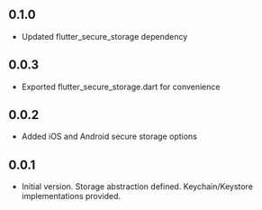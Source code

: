 ## 0.1.0

* Updated flutter_secure_storage dependency

## 0.0.3

* Exported flutter_secure_storage.dart for convenience

## 0.0.2

* Added iOS and Android secure storage options 

## 0.0.1

* Initial version. Storage abstraction defined. Keychain/Keystore implementations provided.

